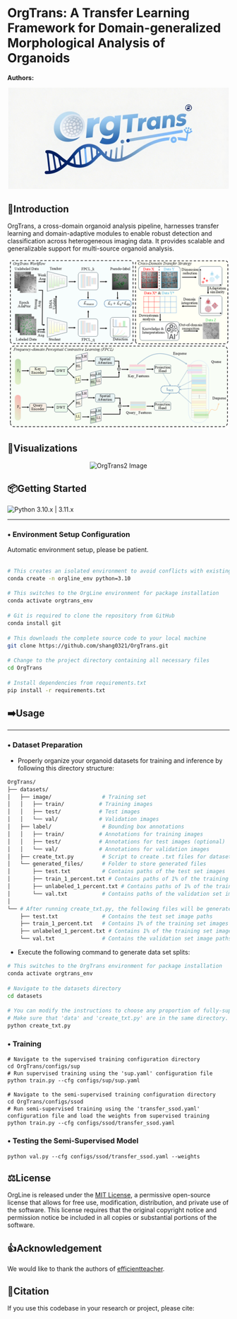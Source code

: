 # OrgTrans: A Transfer Learning Framework for Domain-generalized Morphological Analysis of Organoids

**Authors:**  

<div align="center">
  <img src="https://github.com/shang0321/OrgTrans/raw/master/assets/OrgTrans Logo.png" alt="OrgTrans Logo Image" width="500"/>
</div>


## 📝Introduction

OrgTrans, a cross-domain organoid analysis pipeline, harnesses transfer learning and domain-adaptive modules to enable robust detection and classification across heterogeneous imaging data. It provides scalable and generalizable support for multi-source organoid analysis.

<div align="center">
  <img src="https://github.com/shang0321/OrgTrans/raw/master/assets/OrgTrans3.png" alt="OrgTrans3 Image" width="500"/>
</div>

## 🧪Visualizations

<div align="center">
  <img src="https://github.com/shang0321/OrgTrans/raw/master/assets/OrgTrans2.png" alt="OrgTrans2 Image" width="500"/>
</div>

## 📦Getting Started

<img src="https://img.shields.io/badge/python-3.10.x%20|%203.11.x-blueviolet" alt="Python 3.10.x | 3.11.x">

---

### • Environment Setup Configuration

Automatic environment setup, please be patient.

```bash

# This creates an isolated environment to avoid conflicts with existing packages
conda create -n orgline_env python=3.10

# This switches to the OrgLine environment for package installation
conda activate orgtrans_env

# Git is required to clone the repository from GitHub
conda install git

# This downloads the complete source code to your local machine
git clone https://github.com/shang0321/OrgTrans.git

# Change to the project directory containing all necessary files
cd OrgTrans

# Install dependencies from requirements.txt
pip install -r requirements.txt
```



## ➡️Usage

---
### • Dataset Preparation

- Properly organize your organoid datasets for training and inference by following this directory structure:

```bash
OrgTrans/
├── datasets/
│   ├── image/                # Training set
│   │   ├── train/           # Training images
│   │   ├── test/            # Test images
│   │   └── val/             # Validation images
│   ├── label/                # Bounding box annotations
│   │   ├── train/           # Annotations for training images
│   │   ├── test/            # Annotations for test images (optional)
│   │   └── val/             # Annotations for validation images
│   ├── create_txt.py         # Script to create .txt files for dataset
│   └── generated_files/      # Folder to store generated files
│       ├── test.txt          # Contains paths of the test set images
│       ├── train_1_percent.txt # Contains paths of 1% of the training set (fully-supervised)
│       ├── unlabeled_1_percent.txt # Contains paths of 1% of the training set (unlabeled)
│       └── val.txt           # Contains paths of the validation set images
│
└── # After running create_txt.py, the following files will be generated:
    ├── test.txt              # Contains the test set image paths
    ├── train_1_percent.txt   # Contains 1% of the training set images (fully-supervised)
    ├── unlabeled_1_percent.txt # Contains 1% of the training set images (unlabeled)
    └── val.txt               # Contains the validation set image paths
```

- Execute the following command to generate data set splits:

```bash
# This switches to the OrgTrans environment for package installation
conda activate orgtrans_env

# Navigate to the datasets directory
cd datasets

# You can modify the instructions to choose any proportion of fully-supervised labels, such as 1%, 5%, or any other value. Here’s how you can update it:
# Make sure that 'data' and 'create_txt.py' are in the same directory.
python create_txt.py
```



### • Training

```shell script
# Navigate to the supervised training configuration directory
cd OrgTrans/configs/sup
# Run supervised training using the 'sup.yaml' configuration file
python train.py --cfg configs/sup/sup.yaml

# Navigate to the semi-supervised training configuration directory
cd OrgTrans/configs/ssod
# Run semi-supervised training using the 'transfer_ssod.yaml' configuration file and load the weights from supervised training
python train.py --cfg configs/ssod/transfer_ssod.yaml
```

### • Testing the Semi-Supervised Model

```shell script
python val.py --cfg configs/ssod/transfer_ssod.yaml --weights 
```



## ⚖️License

OrgLine is released under the [MIT License](MIT-License.txt), a permissive open-source license that allows for free use, modification, distribution, and private use of the software. This license requires that the original copyright notice and permission notice be included in all copies or substantial portions of the software.



## 👍Acknowledgement

We would like to thank the authors of [efficientteacher](https://github.com/AlibabaResearch/efficientteacher).



## 📃Citation

If you use this codebase in your research or project, please cite:

